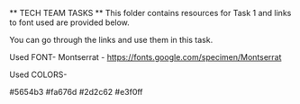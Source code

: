 ** TECH TEAM TASKS **
This folder contains resources for Task 1 and links to font used are provided below.

You can go through the links and use them in this task.

Used FONT-
Montserrat - https://fonts.google.com/specimen/Montserrat

Used COLORS-

#5654b3
#fa676d
#2d2c62
#e3f0ff
